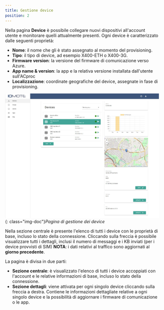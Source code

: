 ```yaml
---
title: Gestione device
position: 2
---
```


Nella pagina **Device** è possibile collegare nuovi dispositivi all'account utente e monitorare quelli attualmente presenti. Ogni device è caratterizzato dalle seguenti proprietà:

- **Nome**: il nome che gli è stato assegnato al momento del provisioning.
- **Tipo**: il tipo di device, ad esempio X400-ETH o X400-3G.
- **Firmware version**: la versione del firmware di comunicazione verso Azure.
- **App name & version**: la app e la relativa versione installata dall'utente sull'ACproc
- **Localizzazione**: coordinate geografiche del device, assegnate in fase di provisioning.

![Devices](./images/devices.jpg){: class="img-doc"}*Pagina di gestione dei device*

Nella sezione centrale è presente l'elenco di tutti i device con le proprietà di base, incluso lo stato della connessione. Cliccando sulla freccia è possibile visualizzare tutti i dettagli, inclusi il numero di messaggi e i KB inviati (per i device provvisti di SIM) 
**NOTA**: i dati relativi al traffico sono aggiornati al **giorno precedente**.

La pagina è divisa in due parti:
- **Sezione centrale**: è visualizzato l'elenco di tutti i device accoppiati con l'account e le relative informazioni di base, incluso lo stato della connessione. 
- **Sezione dettagli**: viene attivata per ogni singolo device cliccando sulla freccia a destra. Contiene le informazioni dettagliate relative a ogni singolo device e la possibilità di aggiornare i firmware di comunicazione o le app. 

